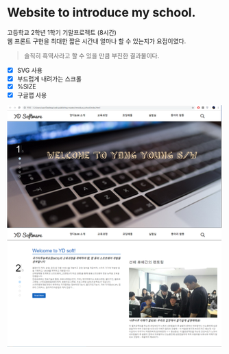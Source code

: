 # Website to introduce my school.
고등학교 2학년 1학기 기말프로젝트 (8시간)  
웹 프론트 구현을 최대한 짧은 시간내 얼마나 할 수 있는지가 요점이였다.  
> 솔직히 흑역사라고 할 수 있을 만큼 부진한 결과물이다.  

- [x] SVG 사용  
- [x] 부드럽게 내려가는 스크롤  
- [x] %SIZE  
- [x] 구글맵 사용  

<img src='img1.png' width='500'>
<img src='img2.png' width='500'>
